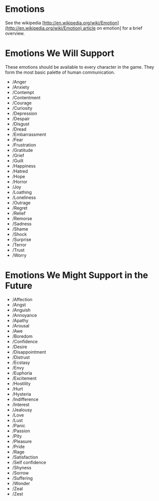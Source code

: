 # Emotions

See the wikipedia [http://en.wikipedia.org/wiki/Emotion](http://en.wikipedia.org/wiki/Emotion) article on emotion] for a brief overview.

# Emotions We Will Support

These emotions should be available to every character in the game. They form the most basic palette of human communication.

-   /Anger
-   /Anxiety
-   /Contempt
-   /Contentment
-   /Courage
-   /Curiosity
-   /Depression
-   /Despair
-   /Disgust
-   /Dread
-   /Embarrassment
-   /Fear
-   /Frustration
-   /Gratitude
-   /Grief
-   /Guilt
-   /Happiness
-   /Hatred
-   /Hope
-   /Horror
-   /Joy
-   /Loathing
-   /Loneliness
-   /Outrage
-   /Regret
-   /Relief
-   /Remorse
-   /Sadness
-   /Shame
-   /Shock
-   /Surprise
-   /Terror
-   /Trust
-   /Worry

# Emotions We Might Support in the Future

-   /Affection
-   /Angst
-   /Anguish
-   /Annoyance
-   /Apathy
-   /Arousal
-   /Awe
-   /Boredom
-   /Confidence
-   /Desire
-   /Disappointment
-   /Distrust
-   /Ecstasy
-   /Envy
-   /Euphoria
-   /Excitement
-   /Hostility
-   /Hurt
-   /Hysteria
-   /Indifference
-   /Interest
-   /Jealousy
-   /Love
-   /Lust
-   /Panic
-   /Passion
-   /Pity
-   /Pleasure
-   /Pride
-   /Rage
-   /Satisfaction
-   /Self confidence
-   /Shyness
-   /Sorrow
-   /Suffering
-   /Wonder
-   /Zeal
-   /Zest